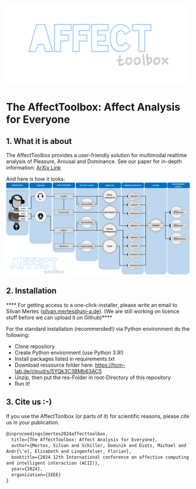 ![AffectToolbox](/AffectToolbox.png)
# The AffectToolbox: Affect Analysis for Everyone
## **1. What it is about**
The AffectToolbox provides a user-friendly solution for multimodal realtime analysis of Pleasure, Arousal and Dominance. See our paper for in-depth information: 
[ArXiv Link](https://arxiv.org/pdf/2402.15195)

And here is how it looks:
![System Scheme](/System.png)

## **2. Installation**
**** For getting access to a one-click-installer, please write an email to Silvan Mertes (silvan.mertes@uni-a.de). (We are still working on licence stuff before we can upload it on Github)****

For the standard installation (recommended!) via Python environment do the following:
- Clone repository
- Create Python environment (use Python 3.9!)
- Install packages listed in requirements.txt
- Download ressource folder here: https://hcm-lab.de/cloud/s/5YQk3C3BMb63AC5
- Unzip, then put the res-Folder in root-Directory of this repository
- Run it!

## **3. Cite us :-)**
If you use the AffectToolbox (or parts of it) for scientific reasons, please cite us in your publication. 
```
@inproceedings{mertes2024affecttoolbox,
  title={The AffectToolbox: Affect Analysis for Everyone},
  author={Mertes, Silvan and Schiller, Dominik and Dietz, Michael and Andr{\'e}, Elisabeth and Lingenfelser, Florian},
  booktitle={2024 12th International conference on affective computing and intelligent interaction (ACII)},
  year={2024},
  organization={IEEE}
}
```
